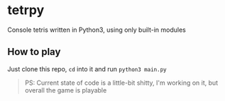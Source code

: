# tetrpy
Console tetris written in Python3, using only built-in modules

## How to play
Just clone this repo, `cd` into it and run `python3 main.py`

> PS: Current state of code is a little-bit shitty, I'm working on it,
but overall the game is playable
